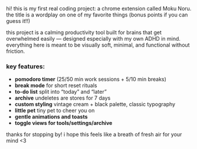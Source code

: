 hi! this is my first real coding project: a chrome extension called Moku Noru.
the title is a wordplay on one of my favorite things (bonus points if you can guess it!!)  

this project is a calming productivity tool built for brains that get overwhelmed easily — designed especially with my own ADHD in mind. everything here is meant to be visually soft, minimal, and functional without friction.

### key features:
- **pomodoro timer** (25/50 min work sessions + 5/10 min breaks)  
- **break mode** for short reset rituals  
- **to-do list** split into “today” and “later”  
- **archive** undeletes are stores for 7 days
- **custom styling** vintage cream + black palette, classic typography
- **little pet** tiny pet to cheer you on
- **gentle animations and toasts**
- **toggle views for tools/settings/archive**

thanks for stopping by! i hope this feels like a breath of fresh air for your mind <3
